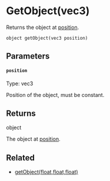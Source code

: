 # GetObject(vec3)

Returns the object at [position](#position).

```
object getObject(vec3 position)
```

## Parameters

#### `position`
Type: vec3

Position of the object, must be constant.

## Returns

object

The object at [position](#position).

## Related

 - [getObject(float,float,float)](/MdDocs/Functions/Objects/GetObject2.md)


